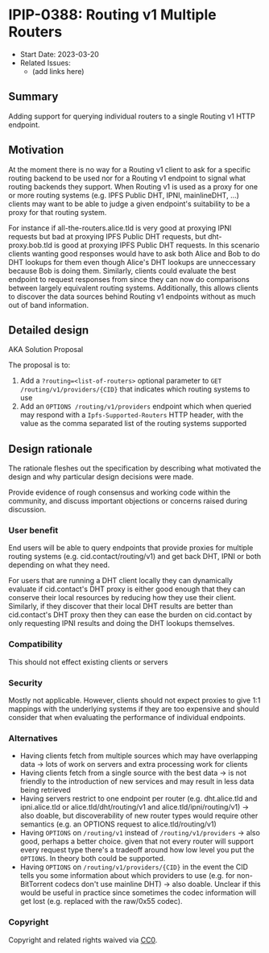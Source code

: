 # IPIP-0388: Routing v1 Multiple Routers

<!-- IPIP number should  match its pull request number. After you open a PR,
please update title and include an abbreviated title in the filename too:
`0000-draft-title-abbrev.md`. -->

- Start Date: 2023-03-20
- Related Issues:
  - (add links here)

## Summary

Adding support for querying individual routers to a single Routing v1 HTTP endpoint.

## Motivation

At the moment there is no way for a Routing v1 client to ask for a specific routing backend to be used nor for a Routing v1 endpoint to signal what routing backends they support. When Routing v1 is used as a proxy for one or more routing systems (e.g. IPFS Public DHT, IPNI, mainlineDHT, ...) clients may want to be able to judge a given endpoint's suitability to be a proxy for that routing system.

For instance if all-the-routers.alice.tld is very good at proxying IPNI requests but bad at proxying IPFS Public DHT requests, but dht-proxy.bob.tld is good at proxying IPFS Public DHT requests. In this scenario clients wanting good responses would have to ask both Alice and Bob to do DHT lookups for them even though Alice's DHT lookups are unneccessary because Bob is doing them. Similarly, clients could evaluate the best endpoint to request responses from since they can now do comparisons between largely equivalent routing systems. Additionally, this allows clients to discover the data sources behind Routing v1 endpoints without as much out of band information.

## Detailed design

AKA Solution Proposal

The proposal is to:
1. Add a `?routing=<list-of-routers>` optional parameter to `GET /routing/v1/providers/{CID}` that indicates which routing systems to use
2. Add an `OPTIONS /routing/v1/providers` endpoint which when queried may respond with a `Ipfs-Supported-Routers` HTTP  header, with the value as the comma separated list of the routing systems supported

## Design rationale

The rationale fleshes out the specification by describing what motivated
the design and why particular design decisions were made.

Provide evidence of rough consensus and working code within the community,
and discuss important objections or concerns raised during discussion.

### User benefit

End users will be able to query endpoints that provide proxies for multiple routing systems (e.g. cid.contact/routing/v1) and get back DHT, IPNI or both depending on what they need.

For users that are running a DHT client locally they can dynamically evaluate if cid.contact's DHT proxy is either good enough that they can conserve their local resources by reducing how they use their client. Similarly, if they discover that their local DHT results are better than cid.contact's DHT proxy then they can ease the burden on cid.contact by only requesting IPNI results and doing the DHT lookups themselves.

### Compatibility

This should not effect existing clients or servers

### Security

Mostly not applicable. However, clients should not expect proxies to give 1:1 mappings with the underlying systems if they are too expensive and should consider that when evaluating the performance of individual endpoints.

### Alternatives

- Having clients fetch from multiple sources which may have overlapping data -> lots of work on servers and extra processing work for clients
- Having clients fetch from a single source with the best data -> is not friendly to the introduction of new services and may result in less data being retrieved
- Having servers restrict to one endpoint per router (e.g. dht.alice.tld and ipni.alice.tld or alice.tld/dht/routing/v1 and alice.tld/ipni/routing/v1) -> also doable, but discoverability of new router types would require other semantics (e.g. an OPTIONS request to alice.tld/routing/v1)
- Having `OPTIONS` on `/routing/v1` instead of `/routing/v1/providers` -> also good, perhaps a better choice. given that not every router will support every request type there's a tradeoff around how low level you put the `OPTIONS`. In theory both could be supported.
- Having `OPTIONS` on `/routing/v1/providers/{CID}` in the event the CID tells you some information about which providers to use (e.g. for non-BitTorrent codecs don't use mainline DHT) -> also doable. Unclear if this would be useful in practice since sometimes the codec information will get lost (e.g. replaced with the raw/0x55 codec).

### Copyright

Copyright and related rights waived via [CC0](https://creativecommons.org/publicdomain/zero/1.0/).
